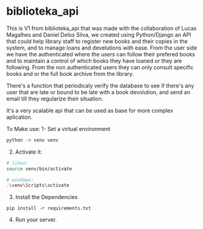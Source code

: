 # biblioteka_api 
This is V1 from biblioteka_api that was made with the collaboration of Lucas Magalhes and Daniel Delos Silva, we created using Python/Django an API that could help library staff to register new books and their copies in the system, and to manage loans and develutions with ease. 
From the user side we have the authenticated where the users can follow their prefered books and to maintain a control of which books they have loaned or they are following.
From the non authenticated users they can only consult specific books and or the full book archive from the library.

There's a function that periodicaly verify the database to see if there's any user that are late or bound to be late with a book devolution, and send an email till they regularize their situation.

It's a very scalable api that can be used as base for more complex aplication.


To Make use:
1- Set a virtual environment
```bash
python -m venv venv
```

2. Activate it:
```bash
# linux:
source venv/bin/activate

# windows:
.\venv\Scripts\activate
```

3. Install the Dependencies
```
pip install -r requirements.txt
```

4. Run your server.
